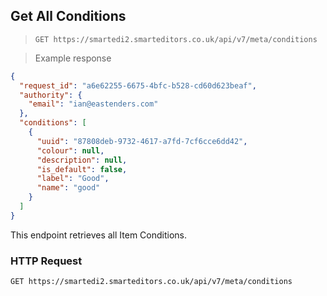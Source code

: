 ## Get All Conditions

> `GET https://smartedi2.smarteditors.co.uk/api/v7/meta/conditions`

> Example response

```json
{
  "request_id": "a6e62255-6675-4bfc-b528-cd60d623beaf",
  "authority": {
    "email": "ian@eastenders.com"
  },
  "conditions": [
    {
      "uuid": "87808deb-9732-4617-a7fd-7cf6cce6dd42",
      "colour": null,
      "description": null,
      "is_default": false,
      "label": "Good",
      "name": "good"
    }
  ]
}
```

This endpoint retrieves all Item Conditions.

### HTTP Request

`GET https://smartedi2.smarteditors.co.uk/api/v7/meta/conditions`
